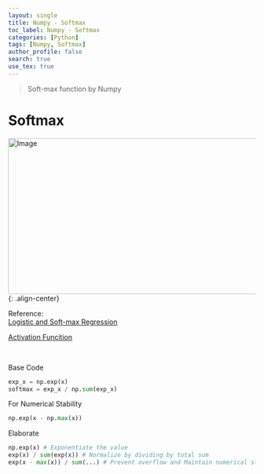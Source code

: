 ```yaml
---
layout: single
title: Numpy - Softmax
toc_label: Numpy - Softmax
categories: [Python]
tags: [Numpy, Softmax]
author_profile: false
search: true
use_tex: true
---
```


> Soft-max function by Numpy

# Softmax

<img width="509" height="318" alt="Image" src="https://github.com/user-attachments/assets/526c53e9-f25f-4747-b5b7-afc4f11f3d5f">{: .align-center}


Reference: \
[Logistic and Soft-max Regression]({{site.url}}/machine_learning/Logistic_Soft_max)

[Activation Funcition]({{site.url}}/deep_learning/Activation_Function/)


<br>

Base Code

```python
exp_x = np.exp(x)
softmax = exp_x / np.sum(exp_x)
```

For Numerical Stability
```python
np.exp(x - np.max(x))
```

Elaborate
```python
np.exp(x) # Exponentiate the value
exp(x) / sum(exp(x)) # Normalize by dividing by total sum
exp(x - max(x)) / sum(...) # Prevent overflow and Maintain numerical stability
```


















